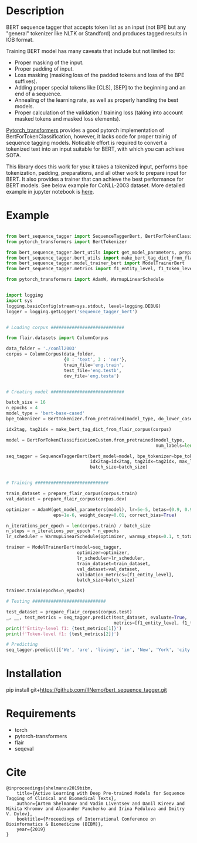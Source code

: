 # Description

BERT sequence tagger that accepts token list as an input (not BPE but any "general" tokenizer like NLTK or Standford) and produces tagged results in IOB format.

Training BERT model has many caveats that include but not limited to:  
- Proper masking of the input.
- Proper padding of input.
- Loss masking (masking loss of the padded tokens and loss of the BPE suffixes).
- Adding proper special tokens like [CLS], [SEP] to the beginning and an end of a sequence.
- Annealing of the learning rate, as well as properly handling the best models.
- Proper calculation of the validation / training loss (taking into account masked tokens and masked loss elements).

[Pytorch_transformers](https://github.com/huggingface/transformers) provides a good pytorch implementation of BertForTokenClassification, however, it lacks code for proper trainig of sequence tagging models. Noticable effort is required to convert a tokenized text into an input suitable for BERT, with which you can achieve SOTA.

This library does this work for you: it takes a tokenized input, performs bpe tokenization, padding, preparations, and all other work to prepare input for BERT. It also provides a trainer that can achieve the best performance for BERT models. See below example for CoNLL-2003 dataset. More detailed example in jupyter notebook is [here](http://github/iinemo/bert_for_sequence_tagging/src/example.ipynb).

# Example

```python

from bert_sequence_tagger import SequenceTaggerBert, BertForTokenClassificationCustom
from pytorch_transformers import BertTokenizer

from bert_sequence_tagger.bert_utils import get_model_parameters, prepare_flair_corpus
from bert_sequence_tagger.bert_utils import make_bert_tag_dict_from_flair_corpus 
from bert_sequence_tagger.model_trainer_bert import ModelTrainerBert
from bert_sequence_tagger.metrics import f1_entity_level, f1_token_level

from pytorch_transformers import AdamW, WarmupLinearSchedule


import logging
import sys
logging.basicConfig(stream=sys.stdout, level=logging.DEBUG)
logger = logging.getLogger('sequence_tagger_bert')


# Loading corpus ############################

from flair.datasets import ColumnCorpus

data_folder = './conll2003'
corpus = ColumnCorpus(data_folder, 
                      {0 : 'text', 3 : 'ner'},
                      train_file='eng.train',
                      test_file='eng.testb',
                      dev_file='eng.testa')


# Creating model ############################

batch_size = 16
n_epochs = 4
model_type = 'bert-base-cased'
bpe_tokenizer = BertTokenizer.from_pretrained(model_type, do_lower_case=False)

idx2tag, tag2idx = make_bert_tag_dict_from_flair_corpus(corpus)

model = BertForTokenClassificationCustom.from_pretrained(model_type, 
                                                         num_labels=len(tag2idx)).cuda()

seq_tagger = SequenceTaggerBert(bert_model=model, bpe_tokenizer=bpe_tokenizer, 
                                idx2tag=idx2tag, tag2idx=tag2idx, max_len=128,
                                batch_size=batch_size)


# Training ############################

train_dataset = prepare_flair_corpus(corpus.train)
val_dataset = prepare_flair_corpus(corpus.dev)

optimizer = AdamW(get_model_parameters(model), lr=5e-5, betas=(0.9, 0.999), 
                  eps=1e-6, weight_decay=0.01, correct_bias=True)

n_iterations_per_epoch = len(corpus.train) / batch_size
n_steps = n_iterations_per_epoch * n_epochs
lr_scheduler = WarmupLinearSchedule(optimizer, warmup_steps=0.1, t_total=n_steps)

trainer = ModelTrainerBert(model=seq_tagger, 
                           optimizer=optimizer, 
                           lr_scheduler=lr_scheduler,
                           train_dataset=train_dataset, 
                           val_dataset=val_dataset,
                           validation_metrics=[f1_entity_level],
                           batch_size=batch_size)

trainer.train(epochs=n_epochs)

# Testing ############################

test_dataset = prepare_flair_corpus(corpus.test)
_, __, test_metrics = seq_tagger.predict(test_dataset, evaluate=True, 
                                         metrics=[f1_entity_level, f1_token_level])
print(f'Entity-level f1: {test_metrics[1]}')
print(f'Token-level f1: {test_metrics[2]}')

# Predicting
seq_tagger.predict([['We', 'are', 'living', 'in', 'New', 'York', 'city', '.']])

```

# Installation

pip install git+https://github.com/IINemo/bert_sequence_tagger.git

# Requirements

- torch
- pytorch-transformers
- flair
- seqeval

# Cite
~~~~~~~~~~~~~~~~~~~~~~~~~~~~~~~~~~~~~~~~~~~~~~~~~~~~~~~~~~~~~~~~~~~~~~~~~~~~~~~~
@inproceedings{shelmanov2019bibm,
    title={Active Learning with Deep Pre-trained Models for Sequence Tagging of Clinical and Biomedical Texts},
    author={Artem Shelmanov and Vadim Liventsev and Danil Kireev and Nikita Khromov and Alexander Panchenko and Irina Fedulova and Dmitry V. Dylov},
    booktitle={Proceedings of International Conference on Bioinformatics & Biomedicine (BIBM)},
    year={2019}
}
~~~~~~~~~~~~~~~~~~~~~~~~~~~~~~~~~~~~~~~~~~~~~~~~~~~~~~~~~~~~~~~~~~~~~~~~~~~~~~~~